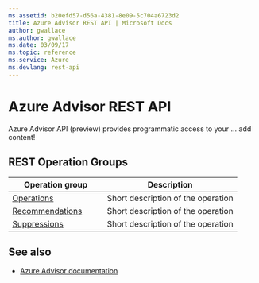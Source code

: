 ```yaml
---
ms.assetid: b20efd57-d56a-4381-8e09-5c704a6723d2
title: Azure Advisor REST API | Microsoft Docs
author: gwallace
ms.author: gwallace
ms.date: 03/09/17
ms.topic: reference
ms.service: Azure
ms.devlang: rest-api 
---
```


# Azure Advisor REST API

Azure Advisor API (preview) provides programmatic access to your ... add content! 

## REST Operation Groups 

| Operation group | Description                                                        |
|-----------------|--------------------------------------------------------------------|
| [Operations](https://docs.microsoft.com/rest/api/advisor/operations)         | Short description of the operation |
| [Recommendations](https://docs.microsoft.com/rest/api/advisor/recommendations)         | Short description of the operation |
| [Suppressions](https://docs.microsoft.com/rest/api/advisor/suppressions)         | Short description of the operation |

## See also

- [Azure Advisor documentation](https://docs.microsoft.com/azure/advisor/)
